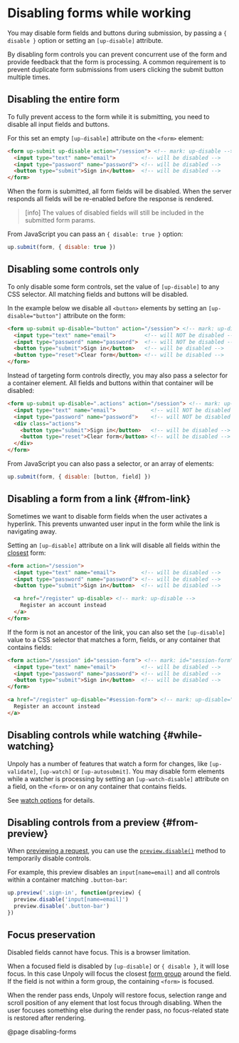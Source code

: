 Disabling forms while working
=============================

You may disable form fields and buttons during submission, by passing a `{ disable }` option or setting an `[up-disable]` attribute.

By disabling form controls you can prevent concurrent use of the form and provide feedback that the form is processing. A common requirement is to prevent duplicate form submissions from users clicking the submit button multiple times.


## Disabling the entire form

To fully prevent access to the form while it is submitting, you need to disable all input fields and buttons.

For this set an empty `[up-disable]` attribute on the `<form>` element:

```html
<form up-submit up-disable action="/session"> <!-- mark: up-disable -->
  <input type="text" name="email">        <!-- will be disabled -->
  <input type="password" name="password"> <!-- will be disabled -->
  <button type="submit">Sign in</button>  <!-- will be disabled -->
</form>
```

When the form is submitted, all form fields will be disabled.
When the server responds all fields will be re-enabled before the response is rendered.

> [info]
> The values of disabled fields will still be included in the submitted form params.

From JavaScript you can pass an `{ disable: true }` option:

```js
up.submit(form, { disable: true })
```


## Disabling some controls only

To only disable some form controls, set the value of `[up-disable]` to any CSS selector. All matching fields and buttons will be disabled.

In the example below we disable all `<button>` elements by setting an `[up-disable="button"]` attribute on the form: 

```html
<form up-submit up-disable="button" action="/session"> <!-- mark: up-disable="button" -->
  <input type="text" name="email">         <!-- will NOT be disabled -->
  <input type="password" name="password">  <!-- will NOT be disabled -->
  <button type="submit">Sign in</button>   <!-- will be disabled -->
  <button type="reset">Clear form</button> <!-- will be disabled -->
</form>
```

Instead of targeting form controls directly, you may also pass a selector for a container element. All fields and buttons within that container will be disabled:

```html
<form up-submit up-disable=".actions" action="/session"> <!-- mark: up-disable=".actions" -->
  <input type="text" name="email">           <!-- will NOT be disabled -->
  <input type="password" name="password">    <!-- will NOT be disabled -->
  <div class="actions">
    <button type="submit">Sign in</button>   <!-- will be disabled -->
    <button type="reset">Clear form</button> <!-- will be disabled -->
  </div>  
</form>
```

From JavaScript you can also pass a selector, or an array of elements:

```js
up.submit(form, { disable: [button, field] })
```



## Disabling a form from a link {#from-link}

Sometimes we want to disable form fields when the user activates a hyperlink.
This prevents unwanted user input in the form while the link is navigating away.

Setting an `[up-disable]` attribute on a link will disable all fields within the [closest](https://developer.mozilla.org/en-US/docs/Web/API/Element/closest) form:

```html
<form action="/session">
  <input type="text" name="email">        <!-- will be disabled -->
  <input type="password" name="password"> <!-- will be disabled -->
  <button type="submit">Sign in</button>  <!-- will be disabled -->

  <a href="/register" up-disable> <!-- mark: up-disable -->
    Register an account instead
  </a>
</form>
```

If the form is not an ancestor of the link, you can also set the `[up-disable]` value
to a CSS selector that matches a form, fields, or any container that contains fields:

```html
<form action="/session" id="session-form"> <!-- mark: id="session-form" -->
  <input type="text" name="email">        <!-- will be disabled -->
  <input type="password" name="password"> <!-- will be disabled -->
  <button type="submit">Sign in</button>  <!-- will be disabled -->
</form>

<a href="/register" up-disable="#session-form"> <!-- mark: up-disable="#session-form" -->
  Register an account instead
</a>
```


## Disabling controls while watching {#while-watching}

Unpoly has a number of features that watch a form for changes, like `[up-validate]`, `[up-watch]` or `[up-autosubmit]`.
You may disable form elements while a watcher is processing by setting an `[up-watch-disable]` attribute on a field, on the `<form>` or on any container that contains fields.

See [watch options](/watch-options) for details.


## Disabling controls from a preview {#from-preview}

When [previewing a request](/previews), you can use the
[`preview.disable()`](/up.Preview.prototype.disable) method to temporarily disable controls.

For example, this preview disables an `input[name=email]` and all controls within a container matching `.button-bar`:

```js
up.preview('.sign-in', function(preview) {
  preview.disable('input[name=email]')
  preview.disable('.button-bar')
})
```

## Focus preservation

Disabled fields cannot have focus. This is a browser limitation.

When a focused field is disabled by `[up-disable]` or `{ disable }`, it will lose focus. In this case Unpoly will
focus the closest [form group](/up-form-group) around the field. If the field is not within a form group, the containing `<form>` is focused.

When the render pass ends, Unpoly will restore focus, selection range and scroll position of any element that lost focus through disabling.
When the user focuses something else during the render pass, no focus-related state is restored after rendering.



@page disabling-forms
